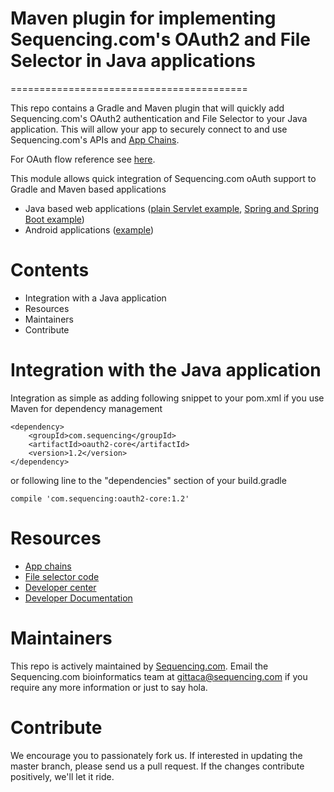 # Maven plugin for implementing Sequencing.com's OAuth2 and File Selector in Java applications

=========================================

This repo contains a Gradle and Maven plugin that will quickly add Sequencing.com's OAuth2 authentication and File Selector to your Java application. This will allow your app to securely connect to and use Sequencing.com's APIs and [App Chains](https://sequencing.com/app-chains/). 

For OAuth flow reference see [here](https://github.com/SequencingDOTcom/OAuth2-code-with-demo).

This module allows quick integration of Sequencing.com oAuth support to Gradle and Maven based applications
* Java based web applications ([plain Servlet example](https://github.com/SequencingDOTcom/OAuth2-code-with-demo/tree/master/java-servlet), [Spring and Spring Boot example](https://github.com/SequencingDOTcom/OAuth2-code-with-demo/tree/master/java-spring))
* Android applications ([example](https://github.com/SequencingDOTcom/OAuth2-code-with-demo/tree/master/android))

Contents
=========================================
* Integration with a Java application
* Resources
* Maintainers
* Contribute

Integration with the Java application
======================================

Integration as simple as adding following snippet to your pom.xml if you use Maven for dependency management

```
<dependency>
	<groupId>com.sequencing</groupId>
	<artifactId>oauth2-core</artifactId>
	<version>1.2</version>
</dependency>
```

or following line to the "dependencies" section of your build.gradle

```
compile 'com.sequencing:oauth2-core:1.2'
```

Resources
======================================
* [App chains](https://sequencing.com/app-chains)
* [File selector code](https://github.com/SequencingDOTcom/File-Selector-code)
* [Developer center](https://sequencing.com/developer-center)
* [Developer Documentation](https://sequencing.com/developer-documentation/)

Maintainers
======================================
This repo is actively maintained by [Sequencing.com](https://sequencing.com/). Email the Sequencing.com bioinformatics team at gittaca@sequencing.com if you require any more information or just to say hola.

Contribute
======================================
We encourage you to passionately fork us. If interested in updating the master branch, please send us a pull request. If the changes contribute positively, we'll let it ride.
